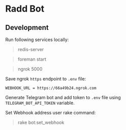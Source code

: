 # Radd Bot

## Development

Run following services locally:

> redis-server

> foreman start

> ngrok 5000

Save ngrok `https` endpoint to `.env` file:

    WEBHOOK_URL = https://66a49b24.ngrok.com

Generate Telegram bot and add token to `.env` file using `TELEGRAM_BOT_API_TOKEN` variable.

Set Webhook address user rake command:

> rake bot:set_webhook
